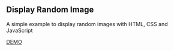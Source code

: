 ## Display Random Image

A simple example to display random images with HTML, CSS and JavaScript 

[DEMO](https://nameless0u0.github.io/display-random-images)
